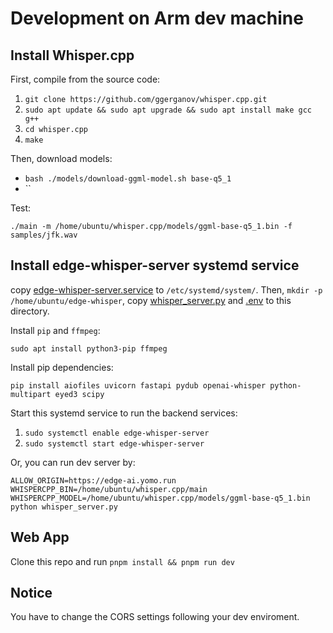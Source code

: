 # Development on Arm dev machine

## Install Whisper.cpp

First, compile from the source code:

1. `git clone https://github.com/ggerganov/whisper.cpp.git`
1. `sudo apt update && sudo apt upgrade && sudo apt install make gcc g++`
1. `cd whisper.cpp`
1. `make`

Then, download models:

- `bash ./models/download-ggml-model.sh base-q5_1`
- ``

Test:

`./main -m /home/ubuntu/whisper.cpp/models/ggml-base-q5_1.bin -f samples/jfk.wav`

## Install edge-whisper-server systemd service

copy [edge-whisper-server.service](./edge-whisper-server.service) to `/etc/systemd/system/`.
Then, `mkdir -p /home/ubuntu/edge-whisper`, copy [whisper_server.py](./whisper_server.py) and [.env](./.env) to this directory.

Install `pip` and `ffmpeg`:

`sudo apt install python3-pip ffmpeg`

Install pip dependencies:

`pip install aiofiles uvicorn fastapi pydub openai-whisper python-multipart eyed3 scipy`

Start this systemd service to run the backend services:

1. `sudo systemctl enable edge-whisper-server`
1. `sudo systemctl start edge-whisper-server`

Or, you can run dev server by:

`ALLOW_ORIGIN=https://edge-ai.yomo.run WHISPERCPP_BIN=/home/ubuntu/whisper.cpp/main WHISPERCPP_MODEL=/home/ubuntu/whisper.cpp/models/ggml-base-q5_1.bin python whisper_server.py`

## Web App

Clone this repo and run `pnpm install && pnpm run dev`

## Notice

You have to change the CORS settings following your dev enviroment.
